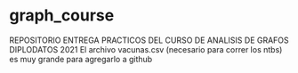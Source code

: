 # graph_course
REPOSITORIO ENTREGA PRACTICOS DEL CURSO DE ANALISIS DE GRAFOS DIPLODATOS 2021
El archivo vacunas.csv (necesario para correr los ntbs) es muy grande para agregarlo a github
